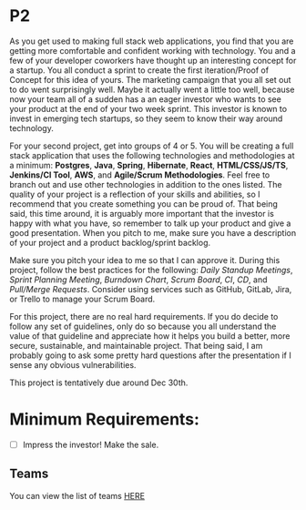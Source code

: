 # P2
As you get used to making full stack web applications, you find that you are getting more comfortable and confident working with technology. You and a few of your developer coworkers have thought up an interesting concept for a startup. You all conduct a sprint to create the first iteration/Proof of Concept for this idea of yours. The marketing campaign that you all set out to do went surprisingly well. Maybe it actually went a little too well, because now your team all of a sudden has a an eager investor who wants to see your product at the end of your two week sprint. This investor is known to invest in emerging tech startups, so they seem to know their way around technology.

For your second project, get into groups of 4 or 5. You will be creating a full stack application that uses the following technologies and methodologies at a minimum: **Postgres**, **Java**, **Spring**, **Hibernate**, **React**, **HTML/CSS/JS/TS**, **Jenkins/CI Tool**, **AWS**, and **Agile/Scrum Methodologies**. Feel free to branch out and use other technologies in addition to the ones listed. The quality of your project is a reflection of your skills and abilities, so I recommend that you create something you can be proud of. That being said, this time around, it is arguably more important that the investor is happy with what you have, so remember to talk up your product and give a good presentation. When you pitch to me, make sure you have a description of your project and a product backlog/sprint backlog.

Make sure you pitch your idea to me so that I can approve it. During this project, follow the best practices for the following: *Daily Standup Meetings*, *Sprint Planning Meeting*, *Burndown Chart*, *Scrum Board*, *CI*, *CD*, and *Pull/Merge Requests*. Consider using services such as GitHub, GitLab, Jira, or Trello to manage your Scrum Board.

For this project, there are no real hard requirements. If you do decide to follow any set of guidelines, only do so because you all understand the value of that guideline and appreciate how it helps you build a better, more secure, sustainable, and maintainable project. That being said, I am probably going to ask some pretty hard questions after the presentation if I sense any obvious vulnerabilities.

This project is tentatively due around Dec 30th.

# Minimum Requirements:
- [ ] Impress the investor! Make the sale.

## Teams
You can view the list of teams [HERE](https://docs.google.com/spreadsheets/d/1Tf5q1u5yXuYZevk11UBMX46OX-ohvwsDMU7PwXUyxLU/edit?usp=sharing)
